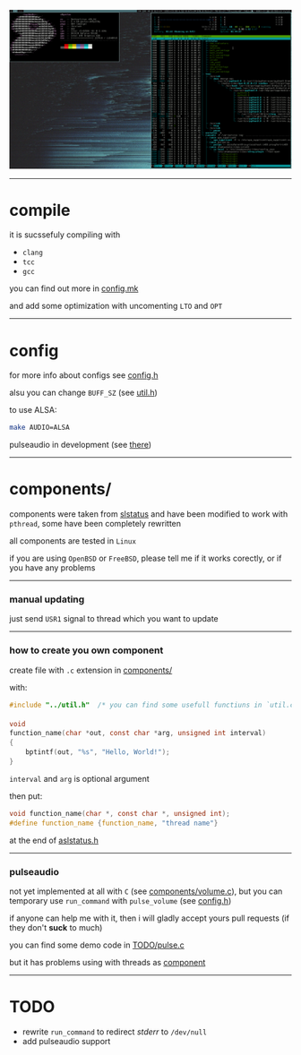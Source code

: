 ![demo](imgs/demo.gif)

---
# compile

it is sucssefuly compiling with
* `clang`
* `tcc`
* `gcc`

you can find out more in [config.mk](config.mk)

and add some optimization with uncomenting `LTO` and `OPT`


---
# config

for more info about configs see [config.h](config.h)

alsu you can change `BUFF_SZ` (see [util.h](util.h))

to use ALSA:
```bash
make AUDIO=ALSA
```
pulseaudio in development (see [there](#pulseaudio))

---
# components/

components were taken from [slstatus](https://tools.suckless.org/slstatus)
and have been modified to work with `pthread`,
some have been completely rewritten

all components are tested in `Linux`

if you are using `OpenBSD` or `FreeBSD`, please tell me if it works corectly,
or if you have any problems


---
### manual updating

just send `USR1` signal to thread which you want to update


---
### how to create you own component

create file with `.c` extension in [components/](components/)

with:
```c
#include "../util.h"  /* you can find some usefull functiuns in `util.c` */

void
function_name(char *out, const char *arg, unsigned int interval)
{
	bptintf(out, "%s", "Hello, World!");
}

```

`interval` and `arg` is optional argument


then put:
```c
void function_name(char *, const char *, unsigned int);
#define function_name {function_name, "thread name"}

```

at the end of [aslstatus.h](aslstatus.h)


---
### pulseaudio
not yet implemented at all with `C` (see [components/volume.c](components/volume.c)),
but you can temporary use `run_command` with `pulse_volume` (see [config.h](config.h))

if anyone can help me with it, then i will gladly accept yours pull requests
(if they don't **suck** to much)

you can find some demo code in [TODO/pulse.c](TODO/pulse.c)

but it has problems using with threads as [component](components/volume.c)


---
# TODO
* rewrite `run_command` to redirect *stderr* to `/dev/null`
* add pulseaudio support

